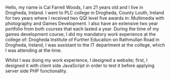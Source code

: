 Hello, my name is Cal Farrell Woods, I am 
21 years old and I live in Drogheda, Ireland. 
I went to PLC college in Drogheda, County 
Louth, Ireland for two years where I received 
two QQI level five awards in: Multimedia with 
photography and Games Development. I also have 
an extensive two year portfolio from both 
courses that each lasted a year. During the 
time of my games development course, I did my 
mandatory work experience at the college of: 
Drogheda Institute of Further Education on 
Rathmullan Road in Drogheda, Ireland, I was 
assistant to the IT department at the college, which I was 
attending at the time. 

Whilst I was doing my work experience, 
I designed a website; first, I designed it with 
client side JavaScript in order to test it 
before applying server side PHP functionality.
